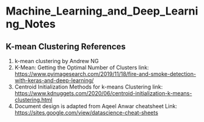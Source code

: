 # Machine_Learning_and_Deep_Learning_Notes

## K-mean Clustering References
1.  k-mean clustering by Andrew NG
2.	K-Mean: Getting the Optimal Number of Clusters link: https://www.pyimagesearch.com/2019/11/18/fire-and-smoke-detection-with-keras-and-deep-learning/
3.	Centroid Initialization Methods for k-means Clustering link: https://www.kdnuggets.com/2020/06/centroid-initialization-k-means-clustering.html
4.	Document design is adapted from Aqeel Anwar cheatsheet Link: https://sites.google.com/view/datascience-cheat-sheets 
